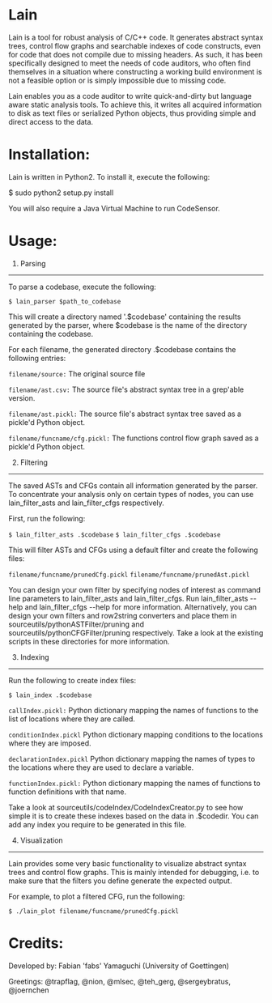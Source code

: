 Lain
====

Lain is a tool for robust analysis of C/C++ code. It generates
abstract syntax trees, control flow graphs and searchable indexes of
code constructs, even for code that does not compile due to missing
headers. As such, it has been specifically designed to meet the needs
of code auditors, who often find themselves in a situation where
constructing a working build environment is not a feasible option or
is simply impossible due to missing code.

Lain enables you as a code auditor to write quick-and-dirty but
language aware static analysis tools. To achieve this, it writes all
acquired information to disk as text files or serialized Python
objects, thus providing simple and direct access to the data.

Installation:
=============

Lain is written in Python2. To install it, execute the
following:

$ sudo python2 setup.py install

You will also require a Java Virtual Machine to run CodeSensor.

Usage:
======

1. Parsing
----------

To parse a codebase, execute the following:

`$ lain_parser $path_to_codebase`

This will create a directory named '.$codebase' containing the
results generated by the parser, where $codebase is the name of the
directory containing the codebase.

For each filename, the generated directory .$codebase contains the
following entries:

`filename/source:`
	The original source file

`filename/ast.csv:`
	The source file's abstract syntax tree in a grep'able version.

`filename/ast.pickl:`
	The source file's abstract syntax tree saved as a pickle'd
	Python object.

`filename/funcname/cfg.pickl:`
	The functions control flow graph saved as a pickle'd Python
	object.

2. Filtering
-------------

The saved ASTs and CFGs contain all information generated by the
parser. To concentrate your analysis only on certain types of nodes,
you can use lain_filter_asts and lain_filter_cfgs respectively.

First, run the following:

`$ lain_filter_asts .$codebase`
`$ lain_filter_cfgs .$codebase`

This will filter ASTs and CFGs using a default filter and create the
following files:

`filename/funcname/prunedCfg.pickl`
`filename/funcname/prunedAst.pickl`

You can design your own filter by specifying nodes of interest as
command line parameters to lain_filter_asts and lain_filter_cfgs. Run
lain_filter_asts --help and lain_filter_cfgs --help for more
information. Alternatively, you can design your own filters and
row2string converters and place them in
sourceutils/pythonASTFilter/pruning and
sourceutils/pythonCFGFilter/pruning respectively. Take a look at the
existing scripts in these directories for more information.

3. Indexing
------------

Run the following to create index files:

`$ lain_index .$codebase`

`callIndex.pickl:`
	Python dictionary mapping the names of functions to the list
	of locations where they are called.

`conditionIndex.pickl`
	Python dictionary mapping conditions to the locations where
	they are imposed.

`declarationIndex.pickl`
	Python dictionary mapping the names of types to the locations
	where they are used to declare a variable.

`functionIndex.pickl:`
	Python dictionary mapping the names of functions to function
	definitions with that name.
	
Take a look at sourceutils/codeIndex/CodeIndexCreator.py to see how
simple it is to create these indexes based on the data in
.$codedir. You can add any index you require to be generated in this
file.

4. Visualization
----------------

Lain provides some very basic functionality to visualize abstract
syntax trees and control flow graphs. This is mainly intended for
debugging, i.e. to make sure that the filters you define generate the
expected output.

For example, to plot a filtered CFG, run the following:

`$ ./lain_plot filename/funcname/prunedCfg.pickl`

Credits:
========

Developed by: Fabian 'fabs' Yamaguchi (University of Goettingen)

Greetings: @trapflag, @nion, @mlsec, @teh_gerg, @sergeybratus, @joernchen 
